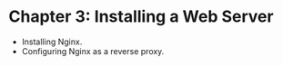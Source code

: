 # Chapter 3: Installing a Web Server

*   Installing Nginx.
*   Configuring Nginx as a reverse proxy.
